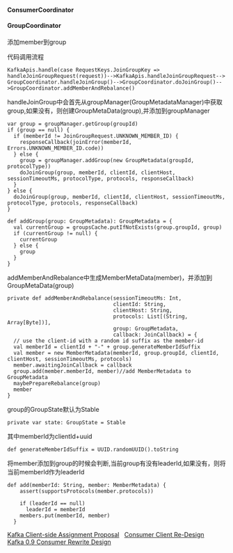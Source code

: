 #### ConsumerCoordinator

#### GroupCoordinator

添加member到group 

代码调用流程

```
KafkaApis.handle(case RequestKeys.JoinGroupKey => handleJoinGroupRequest(request))-->KafkaApis.handleJoinGroupRequest--> GroupCoordinator.handleJoinGroup()-->GroupCoordinator.doJoinGroup()-->GroupCoordinator.addMemberAndRebalance()
```
handleJoinGroup中会首先从groupManager(GroupMetadataManager)中获取group,如果没有，则创建GroupMetaData(group),并添加到groupManager

```
var group = groupManager.getGroup(groupId)
if (group == null) {
  if (memberId != JoinGroupRequest.UNKNOWN_MEMBER_ID) {
    responseCallback(joinError(memberId, Errors.UNKNOWN_MEMBER_ID.code))
  } else {
    group = groupManager.addGroup(new GroupMetadata(groupId, protocolType))
    doJoinGroup(group, memberId, clientId, clientHost, sessionTimeoutMs, protocolType, protocols, responseCallback)
  }
} else {
  doJoinGroup(group, memberId, clientId, clientHost, sessionTimeoutMs, protocolType, protocols, responseCallback)
}

def addGroup(group: GroupMetadata): GroupMetadata = {
  val currentGroup = groupsCache.putIfNotExists(group.groupId, group)
  if (currentGroup != null) {
    currentGroup
  } else {
    group
  }
}
```

addMemberAndRebalance中生成MemberMetaData(member)，并添加到GroupMetaData(group)

```
private def addMemberAndRebalance(sessionTimeoutMs: Int,
                                  clientId: String,
                                  clientHost: String,
                                  protocols: List[(String, Array[Byte])],
                                  group: GroupMetadata,
                                  callback: JoinCallback) = {
  // use the client-id with a random id suffix as the member-id
  val memberId = clientId + "-" + group.generateMemberIdSuffix
  val member = new MemberMetadata(memberId, group.groupId, clientId, clientHost, sessionTimeoutMs, protocols)
  member.awaitingJoinCallback = callback
  group.add(member.memberId, member)//add MemberMetadata to GroupMetadata
  maybePrepareRebalance(group)
  member
}
```

group的GroupState默认为Stable

```
private var state: GroupState = Stable
```

其中memberId为clientId+uuid

```
def generateMemberIdSuffix = UUID.randomUUID().toString
```

将member添加到group的时候会判断,当前group有没有leaderId,如果没有，则将当前memberId作为leaderId
```
def add(memberId: String, member: MemberMetadata) {
    assert(supportsProtocols(member.protocols))

    if (leaderId == null)
      leaderId = memberId
    members.put(memberId, member)
  }
```


[Kafka Client-side Assignment Proposal](https://cwiki.apache.org/confluence/display/KAFKA/Consumer+Client+Re-Design)   
[Consumer Client Re-Design](https://cwiki.apache.org/confluence/display/KAFKA/Consumer+Client+Re-Design)   
[Kafka 0.9 Consumer Rewrite Design](https://cwiki.apache.org/confluence/display/KAFKA/Kafka+0.9+Consumer+Rewrite+Design)
